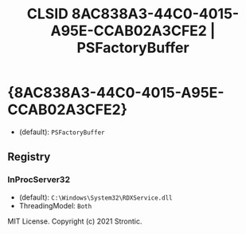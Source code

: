 ﻿---
title: "CLSID 8AC838A3-44C0-4015-A95E-CCAB02A3CFE2 | PSFactoryBuffer"
excerpt: What is COM-Object CLSID 8AC838A3-44C0-4015-A95E-CCAB02A3CFE2?
---

# {8AC838A3-44C0-4015-A95E-CCAB02A3CFE2}

* (default): `PSFactoryBuffer`

## Registry


### InProcServer32

* (default): `C:\Windows\System32\RDXService.dll`
* ThreadingModel: `Both`

MIT License. Copyright (c) 2021 Strontic.


